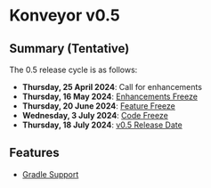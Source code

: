 # Konveyor v0.5

## Summary (Tentative)

The 0.5 release cycle is as follows:

- **Thursday, 25 April 2024**: Call for enhancements
- **Thursday, 16 May 2024**: [Enhancements Freeze](../release_phases.md#enhancements-freeze)
- **Thursday, 20 June 2024**: [Feature Freeze](../release_phases.md#feature-freeze)
- **Wednesday, 3 July 2024**: [Code Freeze](../release_phases.md#code-freeze)
- **Thursday, 18 July 2024**: [v0.5 Release Date](../release_phases.md#release-date)

## Features

* [Gradle Support](https://github.com/konveyor/analyzer-lsp/issues/477)
